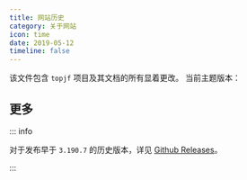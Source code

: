 ```yaml
---
title: 网站历史 
category: 关于网站
icon: time
date: 2019-05-12
timeline: false
---
```


该文件包含 `topjf` 项目及其文档的所有显着更改。
当前主题版本： <!-- @include: ../../package.json{21-23} -->

<!-- more -->

<!-- @include: ../../CHANGELOG.md#recent-beta -->


## 更多

::: info

对于发布早于 `3.190.7` 的历史版本，详见 [Github Releases](https://github.com/topjf/topjf/releases)。

:::

